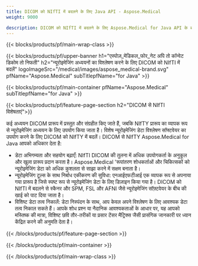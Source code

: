 ```yaml
---
title: DICOM को NIfTI में बदलने के लिए Java API - Aspose.Medical
weight: 9000

description: DICOM को NIfTI में बदलने के लिए Aspose.Medical for Java API के बारे में जानकारी
---
```


{{< blocks/products/pf/main-wrap-class >}}

{{< blocks/products/pf/upper-banner h1="एस्पोज़_मेडिकल_फोर_नेट अपि तो कॉन्वेट डिकोम तो निफती" h2="न्यूरोइमेजिंग अध्ययनों का विश्लेषण करने के लिए DICOM को NIfTI में बदलें" logoImageSrc="/medical/images/aspose_medical-brand.svg" pfName="Aspose.Medical" subTitlepfName="for Java" >}}

{{< blocks/products/pf/main-container pfName="Aspose.Medical" subTitlepfName="for Java" >}}

{{< blocks/products/pf/feature-page-section h2="DICOM से NIfTI विशेषताएं">}}

<p>कई अध्ययन DICOM प्रारूप में प्रस्तुत और संग्रहीत किए जाते हैं, जबकि NIfTY प्रारूप का व्यापक रूप से न्यूरोइमेजिंग अध्ययन के लिए उपयोग किया जाता है। विशेष न्यूरोइमेजिंग डेटा विश्लेषण सॉफ्टवेयर का उपयोग करने के लिए DICOM को NIfTY में बदलें। DICOM से NIfTY Aspose.Medical for Java आपको अधिकार देता है:</p>

<ul>
<li>डेटा अभिगम्यता और सहयोग बढ़ाएँ: NIfTI DICOM की तुलना में अधिक उपयोगकर्ता के अनुकूल और खुला प्रारूप प्रदान करता है। Aspose.Medical 'रूपांतरण शोधकर्ताओं और चिकित्सकों को न्यूरोइमेजिंग डेटा को अधिक कुशलता से साझा करने में सक्षम बनाता है।</li>
<li>न्यूरोइमेजिंग टूल्स के साथ निर्बाध एकीकरण की सुविधा: एनआईएफटीआई एक व्यापक रूप से अपनाया गया प्रारूप है जिसे स्पष्ट रूप से न्यूरोइमेजिंग डेटा के लिए डिज़ाइन किया गया है। DICOM को NIfTI में बदलने से स्कैनर और SPM, FSL और AFNI जैसे न्यूरोइमेजिंग सॉफ़्टवेयर के बीच की खाई को पाट दिया जाता है।</li>
<li>विशिष्ट डेटा तत्व निकालें: डेटा निस्पंदन के साथ, आप केवल अपने विश्लेषण के लिए आवश्यक डेटा तत्व निकाल सकते हैं। आपके शोध प्रश्न या नैदानिक आवश्यकताओं के आधार पर, यह आपको मस्तिष्क की मात्रा, विशिष्ट छवि तौर-तरीकों या प्रसार टेंसर मैट्रिक्स जैसी प्रासंगिक जानकारी पर ध्यान केंद्रित करने की अनुमति देता है।</li>
</ul>

{{< /blocks/products/pf/feature-page-section >}}

{{< /blocks/products/pf/main-container >}}

{{< /blocks/products/pf/main-wrap-class >}}